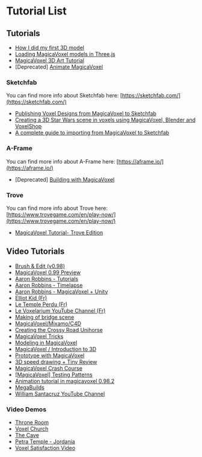 # Tutorial List

## Tutorials

* [How I did my first 3D model](https://medium.com/@Tiagojdferreira/how-i-did-my-first-3d-model-magicavoxel-tutorial-6273319486e6)
* [Loading MagicaVoxel models in Three.js](https://luciopaiva.com/magicavoxel-threejs-howto/)
* [MagicaVoxel 3D Art Tutorial](https://www.raywenderlich.com/375-magicavoxel-3d-art-tutorial)
* \[Deprecated\] [Animate MagicaVoxel](http://drinkdecaf.com/magicavoxel_animate)

### Sketchfab

You can find more info about Sketchfab here: [https://sketchfab.com/](https://sketchfab.com/)

* [Publishing Voxel Designs from MagicaVoxel to Sketchfab](https://sketchfab.com/blogs/community/publishing-voxel-designs-from-magicavoxel-to-sketchfab/)
* [Creating a 3D Star Wars scene in voxels using MagicaVoxel, Blender and VoxelShop](https://sketchfab.com/blogs/community/tutorial-creating-a-3d-star-wars-scene-in-voxels-using-magicavoxel-blender-and-voxelshop/)
* [A complete guide to importing from MagicaVoxel to Sketchfab](https://sketchfab.com/blogs/community/complete-guide-importing-magicavoxel-sketchfab/)

### A-Frame

You can find more info about A-Frame here: [https://aframe.io/](https://aframe.io/)

* \[Deprecated\] [Building with MagicaVoxel](https://aframe.io/docs/0.8.0/guides/building-with-magicavoxel.html)

### Trove

You can find more info about Trove here: [https://www.trovegame.com/en/play-now/](https://www.trovegame.com/en/play-now/)

* [MagicaVoxel Tutorial- Trove Edition](https://ritztales.wordpress.com/2014/07/18/magicavoxel-tutorial-trove-edition/)

## Video Tutorials

* [Brush & Edit \(v0.98\)](https://www.youtube.com/watch?v=d_WymsNdRBA)
* [MagicaVoxel 0.99 Preview](https://www.youtube.com/watch?v=9NG7cFc-ddQ)
* [Aaron Robbins - Tutorials](https://www.youtube.com/playlist?list=PLHtmobOgsDvlikllA1MBk7pk_DWlmtR_S)
* [Aaron Robbins - Timelapse](https://www.youtube.com/watch?v=vlVsrgcV4bM&list=PLHtmobOgsDvk3roGAV-WJ6HL3d33o5gci)
* [Aaron Robbins - MagicaVoxel + Unity](https://www.youtube.com/watch?v=p1a-NlfeMIA&list=PLHtmobOgsDvkcPzGyQTPLCvtEs0XDafx6)
* [Elliot Kid \(Fr\)](https://www.youtube.com/playlist?list=PLYmCMg3QL20-jQNEyAAmKjGteZDxVesmy)
* [Le Temple Perdu \(Fr\)](https://www.youtube.com/watch?v=bdROMzu3gw0)
* [Le Voxelarium YouTube Channel \(Fr\)](https://www.youtube.com/channel/UCfz11eLtqBgcAb8F2vttEmA)
* [Making of bridge scene](https://www.youtube.com/watch?v=zoj2AkXe94g)
* [MagicaVoxel/Mixamo/C4D](https://www.youtube.com/watch?v=URTGCZtuCcc)
* [Creating the Crossy Road Unihorse](https://www.youtube.com/watch?v=u6q_CWQNyek)
* [MagicaVoxel Tricks](https://www.youtube.com/watch?v=Yb1RJLhz0kE)
* [Modeling in MagicaVoxel](https://www.youtube.com/watch?v=9f57Y_xZ3ao)
* [MagicaVoxel / Introduction to 3D](https://www.youtube.com/watch?v=VLPlgJnplL4)
* [Prototype with MagicaVoxel](https://www.youtube.com/watch?v=ZxYVJ52_wlI)
* [3D speed drawing + Tiny Review](https://www.youtube.com/watch?v=Oh_pkLHVW8o)
* [MagicaVoxel Crash Course](https://www.youtube.com/watch?v=uymtWch5RCA)
* [\[MagicaVoxel\] Testing Patterns](https://www.youtube.com/watch?v=9Km8ouDV7zA)
* [Animation tutorial in magicavoxel 0.98.2](https://www.youtube.com/watch?v=bllLWX9xGmY)
* [MegaBuilds](https://www.youtube.com/playlist?list=PLUBvJsG9xX8c2f1l2dD1LKDXjGk29taoQ)
* [William Santacruz YouTube Channel](https://www.youtube.com/channel/UCfNyESJTDoZ6POPSo0AAC0g/videos)

### Video Demos

* [Throne Room](https://www.youtube.com/watch?v=7J0KwhTGreE)
* [Voxel Church](https://www.youtube.com/watch?v=X2sllnWOXBo)
* [The Cave](https://www.youtube.com/watch?v=wYaRiNOtOLQ)
* [Petra Temple - Jordania](https://www.youtube.com/watch?v=GM28jApLRJg)
* [Voxel Satisfaction Video](https://www.youtube.com/watch?v=3-c4pGSGmC8)









